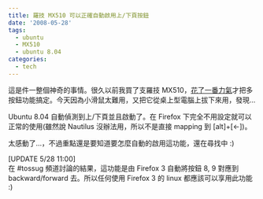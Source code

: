 ```yaml
---
title: 羅技 MX510 可以正確自動啟用上/下頁按鈕
date: '2008-05-28'
tags:
  - ubuntu
  - MX510
  - ubuntu 8.04
categories:
  - tech
---
```

這是件一整個神奇的事情。很久以前我買了支羅技 MX510，[花了一番力氣](http://yurinfore.blogspot.com/2005/02/linux-laptop-logitech-mx510.html)才把多按鈕功能搞定。今天因為小滑鼠太難用，又把它從桌上型電腦上拔下來用，發現…  
  
Ubuntu 8.04 自動偵測到上/下頁並且啟動了。在 Firefox 下完全不用設定就可以正常的使用(雖然說 Nautilus 沒辦法用，所以不是直接 mapping 到 \[alt\]+\[←\])。  
  
太感動了…，不過重點還是要知道要怎麼自動的啟用這功能，還在尋找中 :)  
  
\[UPDATE 5/28 11:00\]  
在 #tossug 頻道討論的結果，這功能是由 Firefox 3 自動將按鈕 8, 9 對應到 backward/forward 去。所以任何使用 Firefox 3 的 linux 都應該可以享用此功能 :)